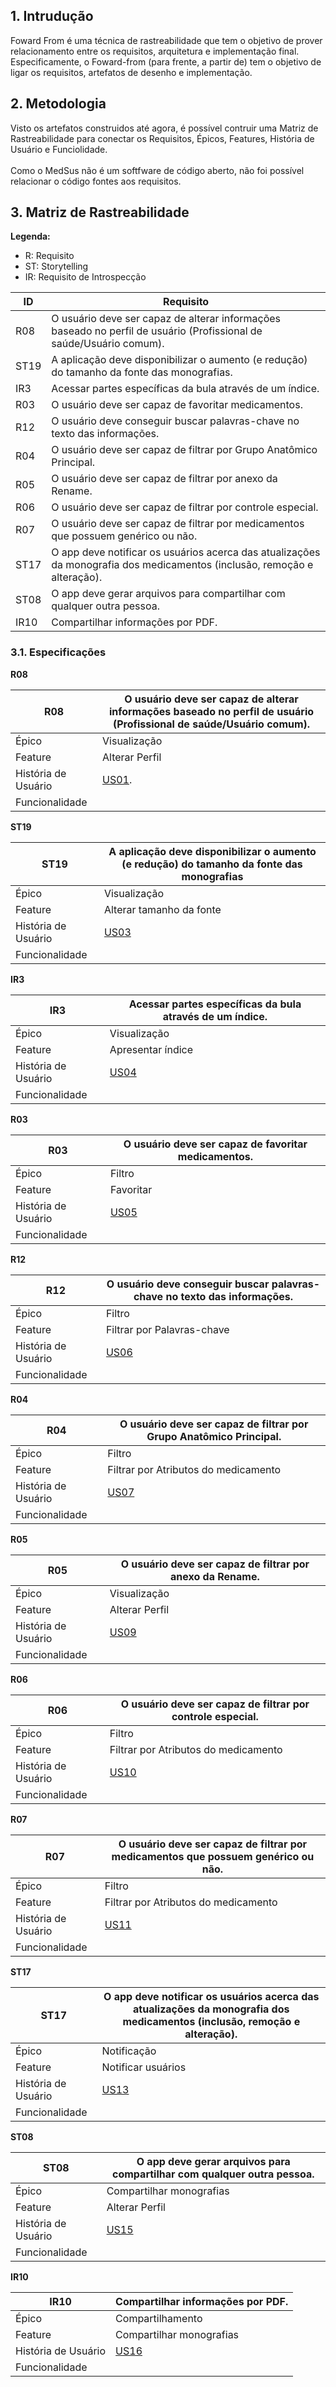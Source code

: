 ## 1. Intrudução

Foward From é uma técnica de rastreabilidade que tem o objetivo de prover relacionamento entre os requisitos, arquitetura e implementação final. Especificamente, o 
Foward-from (para frente, a partir de) tem o objetivo de ligar os requisitos, artefatos de desenho e implementação.

## 2. Metodologia

Visto os artefatos construidos até agora, é possível contruir uma Matriz de Rastreabilidade para conectar os Requisitos, Épicos, Features, História de Usuário e
Funciolidade.
<br></br>
Como o MedSus não é um softfware de código aberto, não foi possível relacionar o código fontes aos requisitos.

## 3. Matriz de Rastreabilidade

**Legenda:**

* R: Requisito
* ST: Storytelling
* IR: Requisito de Introspecção


| ID | Requisito |
|----|-----------|
| R08 | O usuário deve ser capaz de alterar informações baseado no perfil de usuário (Profissional de saúde/Usuário comum). |
| ST19 | A aplicação deve disponibilizar o aumento (e redução) do tamanho da fonte das monografias. |
| IR3 | Acessar partes específicas da bula através de um índice. |
| R03 | O usuário deve ser capaz de favoritar medicamentos. |
| R12 | O usuário deve conseguir buscar palavras-chave no texto das informações. |
| R04 | O usuário deve ser capaz de filtrar por Grupo Anatômico Principal. |
| R05 | O usuário deve ser capaz de filtrar por anexo da Rename. |
| R06 | O usuário deve ser capaz de filtrar por controle especial. |
| R07 | O usuário deve ser capaz de filtrar por medicamentos que possuem genérico ou não. |
| ST17 | O app deve notificar os usuários acerca das atualizações da monografia dos medicamentos (inclusão, remoção e alteração). |
| ST08 | O app deve gerar arquivos para compartilhar com qualquer outra pessoa. |
| IR10 | Compartilhar informações por PDF. |

### 3.1. Especificações

**R08**

| R08                    | O usuário deve ser capaz de alterar informações baseado no perfil de usuário (Profissional de saúde/Usuário comum). |
|----------------------- | --------- |
| Épico                  | Visualização |
| Feature                | Alterar Perfil |
| História de Usuário    | [US01](https://requisitos-de-software.github.io/2021.2-MedSUS/modeling/userstory/). |
| Funcionalidade         |  |

**ST19**

| ST19                   | A aplicação deve disponibilizar o aumento (e redução) do tamanho da fonte das monografias |
|----------------------- | --------- |
| Épico                  | Visualização |
| Feature                | Alterar tamanho da fonte |
| História de Usuário    | [US03](https://requisitos-de-software.github.io/2021.2-MedSUS/modeling/userstory/) |
| Funcionalidade         |  |

**IR3**

| IR3                    |  Acessar partes específicas da bula através de um índice. |
|----------------------- | --------- |
| Épico                  | Visualização |
| Feature                | Apresentar índice |
| História de Usuário    | [US04](https://requisitos-de-software.github.io/2021.2-MedSUS/modeling/userstory/) |
| Funcionalidade         |  |

**R03**

| R03                    | O usuário deve ser capaz de favoritar medicamentos. |
|----------------------- | --------- |
| Épico                  | Filtro |
| Feature                | Favoritar |
| História de Usuário    | [US05](https://requisitos-de-software.github.io/2021.2-MedSUS/modeling/userstory/) |
| Funcionalidade         |  |

**R12**

| R12                    | O usuário deve conseguir buscar palavras-chave no texto das informações. |
|----------------------- | --------- |
| Épico                  | Filtro |
| Feature                | Filtrar por Palavras-chave |
| História de Usuário    | [US06](https://requisitos-de-software.github.io/2021.2-MedSUS/modeling/userstory/) |
| Funcionalidade         |  |

**R04**

| R04                    | O usuário deve ser capaz de filtrar por Grupo Anatômico Principal. |
|----------------------- | --------- |
| Épico                  | Filtro |
| Feature                | Filtrar por Atributos do medicamento |
| História de Usuário    | [US07](https://requisitos-de-software.github.io/2021.2-MedSUS/modeling/userstory/) |
| Funcionalidade         |  |

**R05**

| R05                    | O usuário deve ser capaz de filtrar por anexo da Rename. |
|----------------------- | --------- |
| Épico                  | Visualização |
| Feature                | Alterar Perfil |
| História de Usuário    | [US09](https://requisitos-de-software.github.io/2021.2-MedSUS/modeling/userstory/) |
| Funcionalidade         |  |

**R06**

| R06                    | O usuário deve ser capaz de filtrar por controle especial. |
|----------------------- | --------- |
| Épico                  | Filtro |
| Feature                | Filtrar por Atributos do medicamento |
| História de Usuário    | [US10](https://requisitos-de-software.github.io/2021.2-MedSUS/modeling/userstory/) |
| Funcionalidade         |  |

**R07**

| R07                    | O usuário deve ser capaz de filtrar por medicamentos que possuem genérico ou não. |
|----------------------- | --------- |
| Épico                  | Filtro |
| Feature                | Filtrar por Atributos do medicamento |
| História de Usuário    | [US11](https://requisitos-de-software.github.io/2021.2-MedSUS/modeling/userstory/) |
| Funcionalidade         |  |

**ST17**

| ST17                   | O app deve notificar os usuários acerca das atualizações da monografia dos medicamentos (inclusão, remoção e alteração). |
|----------------------- | --------- |
| Épico                  | Notificação |
| Feature                | Notificar usuários |
| História de Usuário    | [US13](https://requisitos-de-software.github.io/2021.2-MedSUS/modeling/userstory/) |
| Funcionalidade         |  |

**ST08**

| ST08                   | O app deve gerar arquivos para compartilhar com qualquer outra pessoa. |
|----------------------- | --------- |
| Épico                  | Compartilhar monografias |
| Feature                | Alterar Perfil |
| História de Usuário    | [US15](https://requisitos-de-software.github.io/2021.2-MedSUS/modeling/userstory/) |
| Funcionalidade         |  |

**IR10**

| IR10                   | Compartilhar informações por PDF. |
|----------------------- | --------- |
| Épico                  | Compartilhamento |
| Feature                | Compartilhar monografias |
| História de Usuário    | [US16](https://requisitos-de-software.github.io/2021.2-MedSUS/modeling/userstory/) |
| Funcionalidade         |  |

